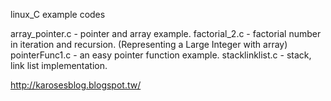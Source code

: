 linux_C example codes

array_pointer.c - pointer and array example. 
factorial_2.c -  factorial number in iteration and recursion. (Representing a Large Integer with array)
pointerFunc1.c - an easy pointer function example. 
stacklinklist.c - stack, link list implementation. 


http://karosesblog.blogspot.tw/
